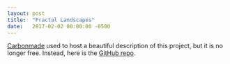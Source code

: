 ```yaml
---
layout: post
title:  "Fractal Landscapes"
date:   2017-02-02 00:00:00 -0500
---
```


[Carbonmade](https://carbonmade.com/) used to host a beautiful description of this project, but it is no longer free. Instead, here is the [GitHub repo](https://github.com/ben-hudson/fractal-landscapes).
